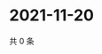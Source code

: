 # 2021-11-20

共 0 条

<!-- BEGIN WEIBO -->
<!-- 最后更新时间 Sat Nov 20 2021 02:10:00 GMT+0800 (China Standard Time) -->

<!-- END WEIBO -->
